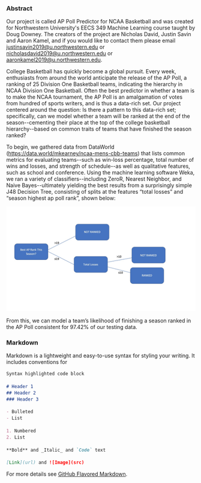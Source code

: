 ### Abstract

Our project is called AP Poll Predictor for NCAA Basketball and was created for Northwestern University's EECS 349 Machine Learning course taught by Doug Downey. The creators of the project are Nicholas David, Justin Savin and Aaron Kamel, and if you would like to contact them please email justinsavin2019@u.northwestern.edu or nicholasdavid2019@u.northwestern.edu or aaronkamel2019@u.northwestern.edu.

College Basketball has quickly become a global pursuit. Every week, enthusiasts from around the world anticipate the release of the AP Poll, a ranking of 25 Division One Basketball teams, indicating the hierarchy in NCAA Division One Basketball. Often the best predictor in whether a team is to make the NCAA tournament, the AP Poll is an amalgamation of votes from hundred of sports writers, and is thus a data-rich set. Our project centered around the question: Is there a pattern to this data-rich set; specifically, can we model whether a team will be ranked at the end of the season--cementing their place at the top of the college basketball hierarchy--based on common traits of teams that have finished the season ranked?
	
To begin, we gathered data from DataWorld (https://data.world/mkearney/ncaa-mens-cbb-teams) that lists common metrics for evaluating teams--such as win-loss percentage, total number of wins and losses, and strength of schedule--as well as qualitative features, such as school and conference. Using the machine learning software Weka, we ran a variety of classifiers--including ZeroR, Nearest Neighbor, and Naive Bayes--ultimately yielding the best results from a surprisingly simple J48 Decision Tree, consisting of splits at the features “total losses” and “season highest ap poll rank”, shown below:

![alt text](https://github.com/akamel19/EECS349-Final-project/blob/master/Tree.jpg?raw=true)

From this, we can model a team’s likelihood of finishing a season ranked in the AP Poll consistent for 97.42% of our testing data. 

### Markdown

Markdown is a lightweight and easy-to-use syntax for styling your writing. It includes conventions for

```markdown
Syntax highlighted code block

# Header 1
## Header 2
### Header 3

- Bulleted
- List

1. Numbered
2. List

**Bold** and _Italic_ and `Code` text

[Link](url) and ![Image](src)
```

For more details see [GitHub Flavored Markdown](https://guides.github.com/features/mastering-markdown/).


